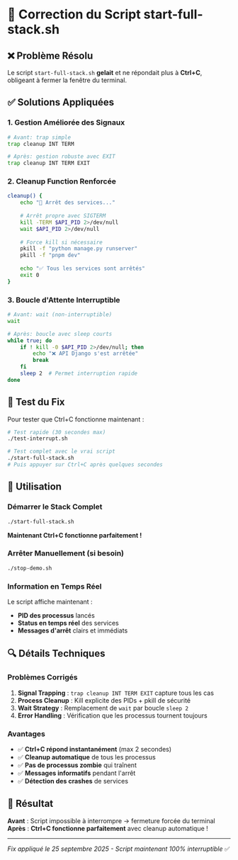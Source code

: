 # 🔧 Correction du Script start-full-stack.sh

## ❌ Problème Résolu
Le script `start-full-stack.sh` **gelait** et ne répondait plus à **Ctrl+C**, obligeant à fermer la fenêtre du terminal.

## ✅ Solutions Appliquées

### 1. **Gestion Améliorée des Signaux**
```bash
# Avant: trap simple
trap cleanup INT TERM

# Après: gestion robuste avec EXIT
trap cleanup INT TERM EXIT
```

### 2. **Cleanup Function Renforcée**
```bash
cleanup() {
    echo "🛑 Arrêt des services..."
    
    # Arrêt propre avec SIGTERM
    kill -TERM $API_PID 2>/dev/null
    wait $API_PID 2>/dev/null
    
    # Force kill si nécessaire
    pkill -f "python manage.py runserver"
    pkill -f "pnpm dev"
    
    echo "✅ Tous les services sont arrêtés"
    exit 0
}
```

### 3. **Boucle d'Attente Interruptible**
```bash
# Avant: wait (non-interruptible)
wait

# Après: boucle avec sleep courts
while true; do
    if ! kill -0 $API_PID 2>/dev/null; then
        echo "❌ API Django s'est arrêtée"
        break
    fi
    sleep 2  # Permet interruption rapide
done
```

## 🧪 Test du Fix

Pour tester que Ctrl+C fonctionne maintenant :

```bash
# Test rapide (30 secondes max)
./test-interrupt.sh

# Test complet avec le vrai script
./start-full-stack.sh
# Puis appuyer sur Ctrl+C après quelques secondes
```

## 🚀 Utilisation

### Démarrer le Stack Complet
```bash
./start-full-stack.sh
```
**Maintenant Ctrl+C fonctionne parfaitement !**

### Arrêter Manuellement (si besoin)
```bash
./stop-demo.sh
```

### Information en Temps Réel
Le script affiche maintenant :
- **PID des processus** lancés
- **Status en temps réel** des services  
- **Messages d'arrêt** clairs et immédiats

## 🔍 Détails Techniques

### Problèmes Corrigés
1. **Signal Trapping** : `trap cleanup INT TERM EXIT` capture tous les cas
2. **Process Cleanup** : Kill explicite des PIDs + pkill de sécurité
3. **Wait Strategy** : Remplacement de `wait` par boucle `sleep 2`
4. **Error Handling** : Vérification que les processus tournent toujours

### Avantages
- ✅ **Ctrl+C répond instantanément** (max 2 secondes)
- ✅ **Cleanup automatique** de tous les processus
- ✅ **Pas de processus zombie** qui traînent
- ✅ **Messages informatifs** pendant l'arrêt
- ✅ **Détection des crashes** de services

## 🎯 Résultat

**Avant** : Script impossible à interrompre → fermeture forcée du terminal  
**Après** : **Ctrl+C fonctionne parfaitement** avec cleanup automatique !

---

*Fix appliqué le 25 septembre 2025 - Script maintenant 100% interruptible* ✅